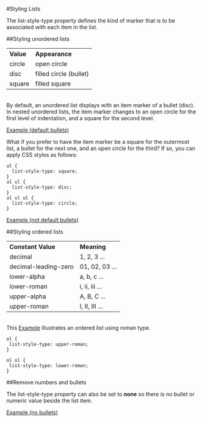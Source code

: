 
#Styling Lists

The list-style-type property defines the kind of marker that is to be associated with each item in the list.

##Styling unordered lists

<table width = 50%>
<tr align = left><th>Value<th>Appearance
<tr><td>circle<td>open circle
<tr><td>disc<td>filled circle (bullet)
<tr><td>square<td>filled square
</table>

<br>By default, an unordered list displays with an item marker of a bullet (disc). In nested unordered lists, the item marker changes to an open circle for the first level of indentation, and a square for the second level.

<a href = "archives/Class Htmls/unordered.htm" target= "_ blank">Example (default bullets)</a>

What if you prefer to have the item marker be a square for the outermost list, a bullet for the next one, and an open circle for the third? If so, you can apply CSS styles as follows:
~~~
ul {
  list-style-type: square;
}
ul ul {
  list-style-type: disc;
}
ul ul ul {
  list-style-type: circle;
}
~~~
<a href = "archives/Class Htmls/unordered1.htm" target= "_ blank">Example (not default bullets)</a></p>


##Styling ordered lists

<table width = 50%>
<tr align = left><th>Constant Value<th>Meaning
<tr><td>decimal<td>1, 2, 3 ...
<tr><td>decimal-leading-zero<td>01, 02, 03 ...
<tr><td>lower-alpha<td>a, b, c ...
<tr><td>lower-roman<td>i, ii, iii ...
<tr><td>upper-alpha<td>A, B, C ...
<tr><td>upper-roman<td>I, II, III ...
</table>

<br>This <a href = "archives/Class Htmls/ordered.htm" target= "_ blank">Example</a> illustrates an ordered list using roman type.

~~~
ol {
 list-style-type: upper-roman;
}

ol ol {
 list-style-type: lower-roman;
}
~~~

##Remove numbers and bullets

The list-style-type property can also be set to <b>none</b> so there is no bullet or numeric value beside the list item.

<a href = "archives/Class Htmls/listnobullet.htm" target= "_ blank">Example (no bullets)</a>
